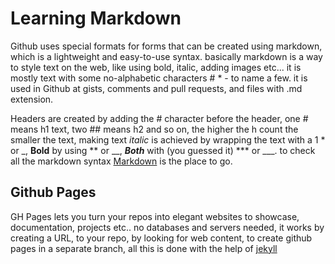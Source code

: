 # Learning Markdown

Github uses special formats for forms that can be created using markdown, which is a lightweight and easy-to-use syntax. basically markdown is a way to style text on the web, like using bold, italic, adding images etc... it is mostly text with some no-alphabetic characters # * - to name a few. it is used in Github at gists, comments and pull requests, and files with .md extension. 

Headers are created by adding the # character before the header, one # means h1 text, two ## means h2 and so on, the higher the h count the smaller the text, making text *italic* is achieved by wrapping the text with a 1 * or _, **Bold** by using ** or __, ***Both*** with (you guessed it) *** or ___. to check all the markdown syntax [Markdown](https://guides.github.com/features/mastering-markdown/) is the place to go. 

## Github Pages

GH Pages lets you turn your repos into elegant websites to showcase, documentation, projects etc.. no databases and servers needed, it works by creating a URL, to your repo, by looking for web content, to create github pages in a separate branch, all this is done with the help of [jekyll](https://jekyllrb.com/)
